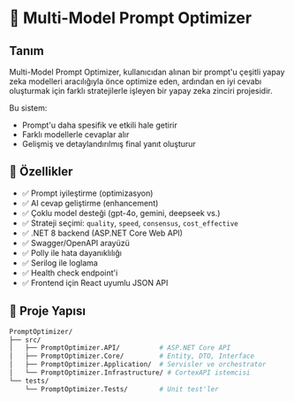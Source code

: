 # 🧠 Multi-Model Prompt Optimizer

## Tanım

Multi-Model Prompt Optimizer, kullanıcıdan alınan bir prompt'u çeşitli yapay zeka modelleri aracılığıyla önce optimize eden, ardından en iyi cevabı oluşturmak için farklı stratejilerle işleyen bir yapay zeka zinciri projesidir.

Bu sistem:
- Prompt'u daha spesifik ve etkili hale getirir
- Farklı modellerle cevaplar alır
- Gelişmiş ve detaylandırılmış final yanıt oluşturur

## 🚀 Özellikler

- ✅ Prompt iyileştirme (optimizasyon)
- ✅ AI cevap geliştirme (enhancement)
- ✅ Çoklu model desteği (gpt-4o, gemini, deepseek vs.)
- ✅ Strateji seçimi: `quality`, `speed`, `consensus`, `cost_effective`
- ✅ .NET 8 backend (ASP.NET Core Web API)
- ✅ Swagger/OpenAPI arayüzü
- ✅ Polly ile hata dayanıklılığı
- ✅ Serilog ile loglama
- ✅ Health check endpoint'i
- ✅ Frontend için React uyumlu JSON API

## 🧱 Proje Yapısı

```bash
PromptOptimizer/
├── src/
│   ├── PromptOptimizer.API/          # ASP.NET Core API
│   ├── PromptOptimizer.Core/         # Entity, DTO, Interface
│   ├── PromptOptimizer.Application/  # Servisler ve orchestrator
│   └── PromptOptimizer.Infrastructure/ # CortexAPI istemcisi
└── tests/
    └── PromptOptimizer.Tests/        # Unit test'ler
